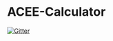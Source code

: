 # ACEE-Calculator

[![Gitter](https://badges.gitter.im/Join%20Chat.svg)](https://gitter.im/cap377/ACEE-Calculator?utm_source=badge&utm_medium=badge&utm_campaign=pr-badge&utm_content=badge)